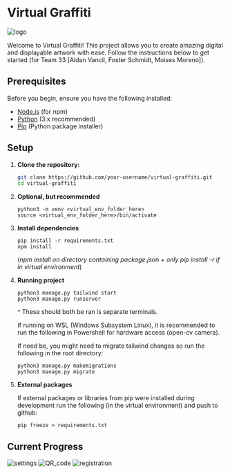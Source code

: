 # Virtual Graffiti
![logo](https://github.com/aidanvancil/virtual_graffiti/assets/42700427/31b8720b-67e0-4368-886a-e223dfc00d05)

Welcome to Virtual Graffiti! This project allows you to create amazing digital and displayable artwork with ease. Follow the instructions below to get started (for Team 33 [Aidan Vancil, Foster Schmidt, Moises Moreno]).

## Prerequisites

Before you begin, ensure you have the following installed:

- [Node.js](https://nodejs.org/) (for npm)
- [Python](https://www.python.org/) (3.x recommended)
- [Pip](https://pip.pypa.io/en/stable/installation/) (Python package installer)

## Setup

1. **Clone the repository:**

   ```bash
   git clone https://github.com/your-username/virtual-graffiti.git
   cd virtual-graffiti
   ```

2. **Optional, but recommended**
    ```
    python3 -m venv <virtual_env_folder_here>
    source <virtual_env_folder_here>/bin/activate
    ```

3. **Install dependencies**
    ```
    pip install -r requirements.txt
    npm install
    ``` 
    (*npm install on directory containing package.json* + *only pip install -r if in virtual environment*)

4. **Running project**
    ```
    python3 manage.py tailwind start
    python3 manage.py runserver
    ```
    ^ These should both be ran is separate terminals.

    If running on WSL (Windows Subsystem Linux), it is recommended to run the following in Powershell for hardware access (open-cv camera).

    If need be, you might need to migrate tailwind changes so run the following in the root directory:

    ```
    python3 manage.py makemigrations
    python3 manage.py migrate
    ```

5. **External packages**

    If external packages or libraries from pip were installed during development run the following (in the virtual environment) and push to github:

    ```
    pip freeze > requirements.txt
    ```

## Current Progress

![settings](https://github.com/aidanvancil/virtual_graffiti/assets/42700427/0e2a59b2-6385-42ef-97a7-87562db8a5c8)
![QR_code](https://github.com/aidanvancil/virtual_graffiti/assets/42700427/624cdc4e-c743-4213-9ef2-b15ec723203b)
![registration](https://github.com/aidanvancil/virtual_graffiti/assets/42700427/eac12238-9b77-4327-b4db-f6a9b384f1d4)

